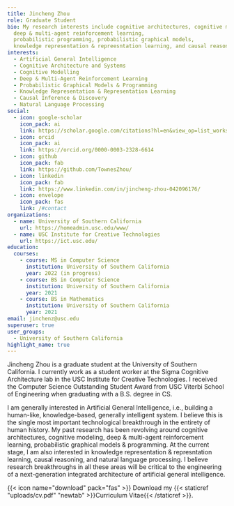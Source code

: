 ```yaml
---
title: Jincheng Zhou
role: Graduate Student
bio: My research interests include cognitive architectures, cognitive modeling, 
  deep & multi-agent reinforcement learning, 
  probabilistic programming, probabilistic graphical models, 
  knowledge representation & repreesntation learning, and causal reasoning.
interests:
  - Artificial General Intelligence
  - Cognitive Architecture and Systems
  - Cognitive Modelling
  - Deep & Multi-Agent Reinforcement Learning
  - Probabilistic Graphical Models & Programming
  - Knowledge Representation & Representation Learning
  - Causal Inference & Discovery
  - Natural Language Processing
social:
  - icon: google-scholar
    icon_pack: ai
    link: https://scholar.google.com/citations?hl=en&view_op=list_works&gmla=AJsN-F5lRc3LFmrsZiElLLOKpyOyp28iNEvgh_pakvldKZiLTPIvIVliyXS-Awrmv23c3Jx0iyS-VsghuMzdjGMbOsmerEIm9A&user=-3BQQJ4AAAAJ
  - icon: orcid
    icon_pack: ai
    link: https://orcid.org/0000-0003-2328-6614
  - icon: github
    icon_pack: fab
    link: https://github.com/TownesZhou/
  - icon: linkedin
    icon_pack: fab
    link: https://www.linkedin.com/in/jincheng-zhou-042096176/
  - icon: envelope
    icon_pack: fas
    link: /#contact
organizations:
  - name: University of Southern California
    url: https://homeadmin.usc.edu/www/
  - name: USC Institute for Creative Technologies
    url: https://ict.usc.edu/
education:
  courses:
    - course: MS in Computer Science
      institution: University of Southern California
      year: 2022 (in progress) 
    - course: BS in Computer Science
      institution: University of Southern California
      year: 2021
    - course: BS in Mathematics
      institution: University of Southern California
      year: 2021
email: jinchenz@usc.edu
superuser: true
user_groups:
  - University of Southern California
highlight_name: true
---
```

Jincheng Zhou is a graduate student at the University of Southern California. I currently work as a student worker at the Sigma Cognitive Architecture lab in the USC Institute for Creative Technologies. I received the Computer Science Outstanding Student Award from USC Viterbi School of Engineering when graduating with a B.S. degree in CS. 

I am generally interested in Artificial General Intelligence, i.e., building a human-like, knowledge-based, generally intelligent system. I believe this is the single most important technological breakthrough in the entirety of human history. My past research has been revolving around cognitive architectures, cognitive modeling, deep & multi-agent reinforcement learning, probabilistic graphical models & programming. At the current stage, I am also interested in knowledge representation & represntation learning, causal reasoning, and natural language processing. I believe research breakthroughs in all these areas will be critical to the engineering of a next-generation integrated architecture of artificial general intelligence. 

{{< icon name="download" pack="fas" >}} Download my {{< staticref "uploads/cv.pdf" "newtab" >}}Curriculum Vitae{{< /staticref >}}.
